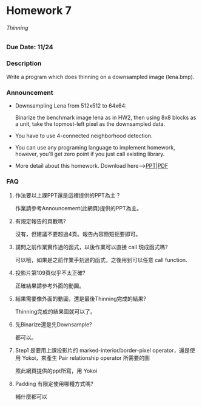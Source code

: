# Homework 7
###### Thinning
### Due Date: 11/24
### Description
Write a program which does thinning on a downsampled image (lena.bmp).
### Announcement
 * Downsampling Lena from 512x512 to 64x64:
   
   Binarize the benchmark image lena as in HW2, then using 8x8 blocks as a unit, take the topmost-left pixel as the downsampled data.
 * You have to use 4-connected neighborhood detection.
 * You can use any programing language to implement homework, however, you'll get zero point if you just call existing library.
 * More detail about this homework. Download here-->[PPT](http://cv2.csie.ntu.edu.tw/CV/_material/CV1_CH6_2018_thinning-operator.pptx)|[PDF](http://cv2.csie.ntu.edu.tw/CV/_material/CV1_CH6_2018_thinning-operator.pdf)
### FAQ
1. 作法要以上課PPT還是這裡提供的PPT為主？
   
   作業請參考Announcement(此網頁)提供的PPT為主。
2. 有規定報告的頁數嗎?
   
   沒有，但建議不要超過4頁。報告內容簡短扼要即可。
3. 請問之前作業實作過的函式，以後作業可以直接 call 現成函式嗎?
   
   可以哦，如果是之前作業手刻過的函式，之後用到可以任意 call function.
4. 投影片第109頁似乎不太正確?
   
   正確結果請參考外面的動圖。
5. 結果需要像外面的動圖，還是最後Thinning完成的結果?
   
   Thinning完成的結果圖就可以了。
6. 先Binarize還是先Downsample?
   
   都可以。
7. Step1 是要用上課投影片的 marked-interior/border-pixel operator，還是使用 Yokoi，來產生 Pair relationship operator 所需要的圖
   
   照此網頁提供的ppt所寫，用 Yokoi
8. Padding 有限定使用哪種方式嗎?
   
   補什麼都可以
